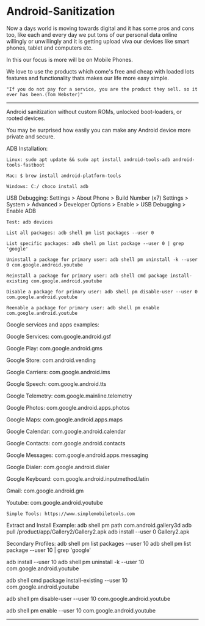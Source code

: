 # Android-Sanitization

Now a days world is moving towards digital and it has some pros and cons too, like each and every day we put tons of our personal data online willingly or unwillingly and it is getting upload viva our devices like smart phones, tablet and computers etc.

In this our focus is more will be on Mobile Phones. 

We love to use the products which come's free and cheap with loaded lots features and functionality thats makes our life more easy simple.

    "If you do not pay for a service, you are the product they sell. so it ever has been.(Tom Webster)"


******************************************************************************************************************************************************************

Android sanitization without custom ROMs, unlocked boot-loaders, or rooted devices.

You may be surprised how easily you can make any Android device more private and secure. 

ADB Installation:
    
    Linux: sudo apt update && sudo apt install android-tools-adb android-tools-fastboot

    Mac: $ brew install android-platform-tools 

    Windows: C:/ choco install adb 

USB Debugging: Settings > About Phone > Build Number (x7) Settings > System > Advanced > Developer Options > Enable > USB Debugging > Enable ADB 

    Test: adb devices 

    List all packages: adb shell pm list packages --user 0
    
    List specific packages: adb shell pm list package --user 0 | grep 'google'
    
    Uninstall a package for primary user: adb shell pm uninstall -k --user 0 com.google.android.youtube 
    
    Reinstall a package for primary user: adb shell cmd package install-existing com.google.android.youtube 
    
    Disable a package for primary user: adb shell pm disable-user --user 0 com.google.android.youtube 
    
    Reenable a package for primary user: adb shell pm enable com.google.android.youtube 
    
Google services and apps examples: 

Google Services: com.google.android.gsf 

Google Play: com.google.android.gms 

Google Store: com.android.vending 

Google Carriers: com.google.android.ims 

Google Speech: com.google.android.tts 

Google Telemetry: com.google.mainline.telemetry 

Google Photos: com.google.android.apps.photos 

Google Maps: com.google.android.apps.maps 

Google Calendar: com.google.android.calendar 

Google Contacts: com.google.android.contacts 

Google Messages: com.google.android.apps.messaging 

Google Dialer: com.google.android.dialer 

Google Keyboard: com.google.android.inputmethod.latin 

Gmail: com.google.android.gm 

Youtube: com.google.android.youtube 

    Simple Tools: https://www.simplemobiletools.com 

Extract and Install Example: adb shell pm path com.android.gallery3d adb pull /product/app/Gallery2/Gallery2.apk adb install --user 0 Gallery2.apk 

Secondary Profiles: adb shell pm list packages --user 10 adb shell pm list package --user 10 | grep 'google' 

adb install --user 10 adb shell pm uninstall -k --user 10 com.google.android.youtube 

adb shell cmd package install-existing --user 10 com.google.android.youtube 

adb shell pm disable-user --user 10 com.google.android.youtube 

adb shell pm enable --user 10 com.google.android.youtube 

******************************************************************************************************************************************************************
